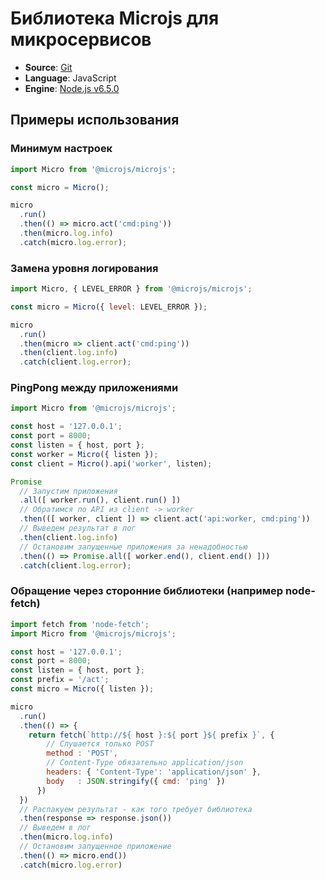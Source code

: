 # Библиотека Microjs для микросервисов
* **Source**: [Git](https://github.com/macronomica/macronomica-library-microjs/tree/1.x.x)
* **Language**: JavaScript
* **Engine**: [Node.js v6.5.0](https://nodejs.org/dist/latest-v6.x/)

## Примеры использования

### Минимум настроек
```javascript
import Micro from '@microjs/microjs';

const micro = Micro();

micro
  .run()
  .then(() => micro.act('cmd:ping'))
  .then(micro.log.info)
  .catch(micro.log.error);
```

### Замена уровня логирования
```javascript
import Micro, { LEVEL_ERROR } from '@microjs/microjs';

const micro = Micro({ level: LEVEL_ERROR });

micro
  .run()
  .then(micro => client.act('cmd:ping'))
  .then(client.log.info)
  .catch(client.log.error);
```

### PingPong между приложениями
```javascript
import Micro from '@microjs/microjs';

const host = '127.0.0.1';
const port = 8000;
const listen = { host, port };
const worker = Micro({ listen });
const client = Micro().api('worker', listen);

Promise
  // Запустим приложения
  .all([ worker.run(), client.run() ])
  // Обратимся по API из client -> worker
  .then(([ worker, client ]) => client.act('api:worker, cmd:ping'))
  // Выведем результат в лог
  .then(client.log.info)
  // Остановим запущенные приложения за ненадобностью
  .then(() => Promise.all([ worker.end(), client.end() ]))
  .catch(client.log.error);
```

### Обращение через сторонние библиотеки (например node-fetch)
```javascript
import fetch from 'node-fetch';
import Micro from '@microjs/microjs';

const host = '127.0.0.1';
const port = 8000;
const listen = { host, port };
const prefix = '/act';
const micro = Micro({ listen });

micro
  .run()
  .then(() => {
    return fetch(`http://${ host }:${ port }${ prefix }`, {
        // Слушается только POST
        method : 'POST',
        // Content-Type обязательно application/json
        headers: { 'Content-Type': 'application/json' },
        body   : JSON.stringify({ cmd: 'ping' })
      })
  })
  // Распакуем результат - как того требует библиотека
  .then(response => response.json())
  // Выведем в лог
  .then(micro.log.info)
  // Остановим запущенное приложение
  .then(() => micro.end())
  .catch(micro.log.error)
```

